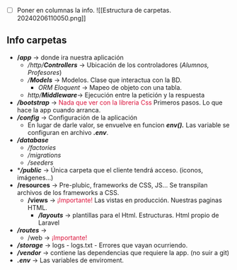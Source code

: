  - [ ]  Poner en columnas la info. 
![[Estructura de carpetas. 20240206110050.png]]
## Info carpetas
* **/*app*** -> donde ira nuestra aplicación
	* */http/**Controllers*** -> Ubicación de los controladores (*Alumnos, Profesores*)
	* */**Models*** -> Modelos. Clase que interactua con la BD. 
		* *ORM Eloquent* -> Mapeo de objeto con una tabla.
	* *http/**Middleware***-> Ejecución entre la petición y la respuesta
* ***/bootstrap*** -> <span style="color:crimson">Nada que ver con la libreria Css </span> Primeros pasos. Lo que hace la app cuando arranca.     
* ***/config*** -> Configuración de la aplicación 
	* En lugar de darle valor, se envuelve en funcion ***env().*** Las variable se configuran en archivo ***.env***.
* ***/database***
	* */factories*
	* */migrations*
	* */seeders*
* ****/public*** -> Única carpeta que el cliente tendrá acceso. (iconos, imágenes…) 
* **/resources** -> Pre-plubic, frameworks de CSS, JS... Se transpilan archivos de los frameworks a CSS.
	* **/views** -> <span style="color:crimson">¡Importante!</span> Las vistas en producción. Nuestras paginas HTML.
		* ***/layouts*** -> plantillas para el Html. Estructuras. Html propio de Laravel
* ***/routes*** -> 
	* /web -> <span style="color:crimson">¡Importante!</span> 
* ***/storage*** -> logs - logs.txt - Errores que vayan ocurriendo. 
* ***/vendor*** -> contiene las dependencias que requiere la app. (no suir a git)
* ***.env*** -> Las variables de enviroment.

